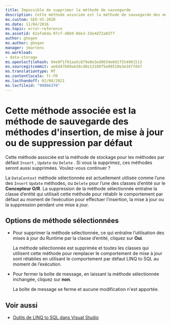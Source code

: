 ```yaml
---
title: Impossible de supprimer la méthode de sauvegarde
description: Cette méthode associée est la méthode de sauvegarde des méthodes d'insertion, de mise à jour ou de suppression par défaut
ms.custom: SEO-VS-2020
ms.date: 11/04/2016
ms.topic: error-reference
ms.assetid: 62afa6da-97cf-48b9-8de3-33e4d72a0377
author: ghogen
ms.author: ghogen
manager: jmartens
ms.workload:
- data-storage
ms.openlocfilehash: 94e9f1f91aa5c879e0e3ed0034e0d1f554901513
ms.sourcegitcommit: ae6d47b09a439cd0e13180f5e89510e3e347fd47
ms.translationtype: MT
ms.contentlocale: fr-FR
ms.lasthandoff: 02/08/2021
ms.locfileid: "99866370"
---
```

# <a name="this-related-method-is-the-backing-method-for-the-following-default-insert-update-or-delete-methods"></a>Cette méthode associée est la méthode de sauvegarde des méthodes d'insertion, de mise à jour ou de suppression par défaut

Cette méthode associée est la méthode de stockage pour les méthodes par défaut `Insert` , `Update` ou `Delete` . Si vous la supprimez, ces méthodes seront aussi supprimées. Voulez-vous continuer ?

La `DataContext` méthode sélectionnée est actuellement utilisée comme l’une des `Insert` `Update` méthodes, ou `Delete` pour l’une des classes d’entité sur le **Concepteur O/R**. La suppression de la méthode sélectionnée entraîne la classe d’entité qui utilisait cette méthode pour rétablir le comportement par défaut au moment de l’exécution pour effectuer l’insertion, la mise à jour ou la suppression pendant une mise à jour.

## <a name="selected-method-options"></a>Options de méthode sélectionnées

- Pour supprimer la méthode sélectionnée, ce qui entraîne l’utilisation des mises à jour du Runtime par la classe d’entité, cliquez sur **Oui**.

   La méthode sélectionnée est supprimée et toutes les classes qui utilisent cette méthode pour remplacer le comportement de mise à jour sont rétablies en utilisant le comportement par défaut LINQ to SQL au moment de l’exécution.

- Pour fermer la boîte de message, en laissant la méthode sélectionnée inchangée, cliquez sur **non**.

   La boîte de message se ferme et aucune modification n'est apportée.

## <a name="see-also"></a>Voir aussi

- [Outils de LINQ to SQL dans Visual Studio](../data-tools/linq-to-sql-tools-in-visual-studio2.md)